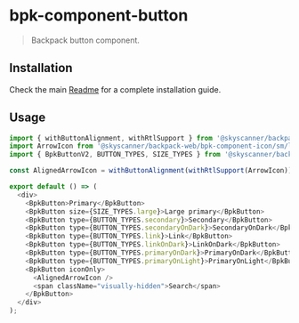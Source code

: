 # bpk-component-button

> Backpack button component.

## Installation

Check the main [Readme](https://github.com/skyscanner/backpack#usage) for a complete installation guide.

## Usage

```js
import { withButtonAlignment, withRtlSupport } from '@skyscanner/backpack-web/bpk-component-icon';
import ArrowIcon from '@skyscanner/backpack-web/bpk-component-icon/sm/long-arrow-right';
import { BpkButtonV2, BUTTON_TYPES, SIZE_TYPES } from '@skyscanner/backpack-web/bpk-component-button';

const AlignedArrowIcon = withButtonAlignment(withRtlSupport(ArrowIcon));

export default () => (
  <div>
    <BpkButton>Primary</BpkButton>
    <BpkButton size={SIZE_TYPES.large}>Large primary</BpkButton>
    <BpkButton type={BUTTON_TYPES.secondary}>Secondary</BpkButton>
    <BpkButton type={BUTTON_TYPES.secondaryOnDark}>SecondaryOnDark</BpkButton>
    <BpkButton type={BUTTON_TYPES.link}>Link</BpkButton>
    <BpkButton type={BUTTON_TYPES.linkOnDark}>LinkOnDark</BpkButton>
    <BpkButton type={BUTTON_TYPES.primaryOnDark}>PrimaryOnDark</BpkButton>
    <BpkButton type={BUTTON_TYPES.primaryOnLight}>PrimaryOnLight</BpkButton>
    <BpkButton iconOnly>
      <AlignedArrowIcon />
      <span className="visually-hidden">Search</span>
    </BpkButton>
  </div>
);
```